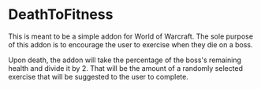 # DeathToFitness

This is meant to be a simple addon for World of Warcraft. The sole purpose of this addon is to encourage the user to exercise when they die on a boss.

Upon death, the addon will take the percentage of the boss's remaining health and divide it by 2. That will be the amount of a randomly selected exercise that will be suggested to the user to complete.
